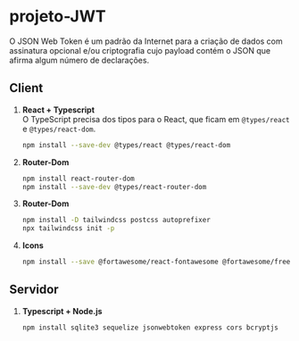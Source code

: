 # projeto-JWT

O JSON Web Token é um padrão da Internet para a criação de dados com assinatura opcional e/ou criptografia cujo payload contém o JSON que afirma algum número de declarações.

## Client

1. **React + Typescript**  
   O TypeScript precisa dos tipos para o React, que ficam em `@types/react` e `@types/react-dom`.  
   ```bash
   npm install --save-dev @types/react @types/react-dom
   ```

2. **Router-Dom**  
   ```bash
   npm install react-router-dom
   npm install --save-dev @types/react-router-dom
   ```

3. **Router-Dom**  
   ```bash
   npm install -D tailwindcss postcss autoprefixer
   npx tailwindcss init -p
   ```

4. **Icons**
   ```bash
   npm install --save @fortawesome/react-fontawesome @fortawesome/free-solid-svg-icons @fortawesome/free-brands-svg-icons
   ```

## Servidor
1. **Typescript + Node.js**  
   ```bash
   npm install sqlite3 sequelize jsonwebtoken express cors bcryptjs
   ```
